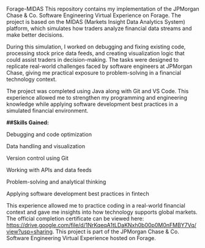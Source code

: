 Forage-MIDAS
This repository contains my implementation of the JPMorgan Chase & Co. Software Engineering Virtual Experience on Forage. The project is based on the MIDAS (Markets Insight Data Analytics System) platform, which simulates how traders analyze financial data streams and make better decisions.

During this simulation, I worked on debugging and fixing existing code, processing stock price data feeds, and creating visualization logic that could assist traders in decision-making. The tasks were designed to replicate real-world challenges faced by software engineers at JPMorgan Chase, giving me practical exposure to problem-solving in a financial technology context.

The project was completed using Java along with Git and VS Code. This experience allowed me to strengthen my programming and engineering knowledge while applying software development best practices in a simulated financial environment.

**##Skills Gained:**

Debugging and code optimization

Data handling and visualization

Version control using Git

Working with APIs and data feeds

Problem-solving and analytical thinking

Applying software development best practices in fintech

This experience allowed me to practice coding in a real-world financial context and gave me insights into how technology supports global markets. The official completion certificate can be viewed here: https://drive.google.com/file/d/1NrKqeqA1tLDaKNxh0b00p0M0nFMBY7Vq/view?usp=sharing. This project is part of the JPMorgan Chase & Co. Software Engineering Virtual Experience hosted on Forage.

